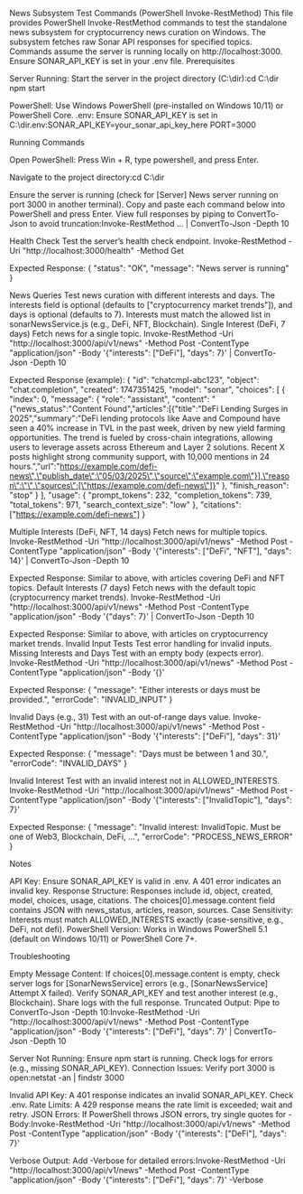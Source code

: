 News Subsystem Test Commands (PowerShell Invoke-RestMethod)
This file provides PowerShell Invoke-RestMethod commands to test the standalone news subsystem for cryptocurrency news curation on Windows. The subsystem fetches raw Sonar API responses for specified topics. Commands assume the server is running locally on http://localhost:3000. Ensure SONAR_API_KEY is set in your .env file.
Prerequisites

Server Running: Start the server in the project directory (C:\dir):cd C:\dir
npm start


PowerShell: Use Windows PowerShell (pre-installed on Windows 10/11) or PowerShell Core.
.env: Ensure SONAR_API_KEY is set in C:\dir\.env:SONAR_API_KEY=your_sonar_api_key_here
PORT=3000



Running Commands

Open PowerShell:
Press Win + R, type powershell, and press Enter.


Navigate to the project directory:cd C:\dir


Ensure the server is running (check for [Server] News server running on port 3000 in another terminal).
Copy and paste each command below into PowerShell and press Enter.
View full responses by piping to ConvertTo-Json to avoid truncation:Invoke-RestMethod ... | ConvertTo-Json -Depth 10



Health Check
Test the server’s health check endpoint.
Invoke-RestMethod -Uri "http://localhost:3000/health" -Method Get

Expected Response:
{
  "status": "OK",
  "message": "News server is running"
}

News Queries
Test news curation with different interests and days. The interests field is optional (defaults to ["cryptocurrency market trends"]), and days is optional (defaults to 7). Interests must match the allowed list in sonarNewsService.js (e.g., DeFi, NFT, Blockchain).
Single Interest (DeFi, 7 days)
Fetch news for a single topic.
Invoke-RestMethod -Uri "http://localhost:3000/api/v1/news" -Method Post -ContentType "application/json" -Body '{"interests": ["DeFi"], "days": 7}' | ConvertTo-Json -Depth 10

Expected Response (example):
{
  "id": "chatcmpl-abc123",
  "object": "chat.completion",
  "created": 1747351425,
  "model": "sonar",
  "choices": [
    {
      "index": 0,
      "message": {
        "role": "assistant",
        "content": "{\"news_status\":\"Content Found\",\"articles\":[{\"title\":\"DeFi Lending Surges in 2025\",\"summary\":\"DeFi lending protocols like Aave and Compound have seen a 40% increase in TVL in the past week, driven by new yield farming opportunities. The trend is fueled by cross-chain integrations, allowing users to leverage assets across Ethereum and Layer 2 solutions. Recent X posts highlight strong community support, with 10,000 mentions in 24 hours.\",\"url\":\"https://example.com/defi-news\",\"publish_date\":\"05/03/2025\",\"source\":\"example.com\"}],\"reason\":\"\",\"sources\":[\"https://example.com/defi-news\"]}"
      },
      "finish_reason": "stop"
    }
  ],
  "usage": {
    "prompt_tokens": 232,
    "completion_tokens": 739,
    "total_tokens": 971,
    "search_context_size": "low"
  },
  "citations": ["https://example.com/defi-news"]
}

Multiple Interests (DeFi, NFT, 14 days)
Fetch news for multiple topics.
Invoke-RestMethod -Uri "http://localhost:3000/api/v1/news" -Method Post -ContentType "application/json" -Body '{"interests": ["DeFi", "NFT"], "days": 14}' | ConvertTo-Json -Depth 10

Expected Response: Similar to above, with articles covering DeFi and NFT topics.
Default Interests (7 days)
Fetch news with the default topic (cryptocurrency market trends).
Invoke-RestMethod -Uri "http://localhost:3000/api/v1/news" -Method Post -ContentType "application/json" -Body '{"days": 7}' | ConvertTo-Json -Depth 10

Expected Response: Similar to above, with articles on cryptocurrency market trends.
Invalid Input Tests
Test error handling for invalid inputs.
Missing Interests and Days
Test with an empty body (expects error).
Invoke-RestMethod -Uri "http://localhost:3000/api/v1/news" -Method Post -ContentType "application/json" -Body '{}'

Expected Response:
{
  "message": "Either interests or days must be provided.",
  "errorCode": "INVALID_INPUT"
}

Invalid Days (e.g., 31)
Test with an out-of-range days value.
Invoke-RestMethod -Uri "http://localhost:3000/api/v1/news" -Method Post -ContentType "application/json" -Body '{"interests": ["DeFi"], "days": 31}'

Expected Response:
{
  "message": "Days must be between 1 and 30.",
  "errorCode": "INVALID_DAYS"
}

Invalid Interest
Test with an invalid interest not in ALLOWED_INTERESTS.
Invoke-RestMethod -Uri "http://localhost:3000/api/v1/news" -Method Post -ContentType "application/json" -Body '{"interests": ["InvalidTopic"], "days": 7}'

Expected Response:
{
  "message": "Invalid interest: InvalidTopic. Must be one of Web3, Blockchain, DeFi, ...",
  "errorCode": "PROCESS_NEWS_ERROR"
}

Notes

API Key: Ensure SONAR_API_KEY is valid in .env. A 401 error indicates an invalid key.
Response Structure: Responses include id, object, created, model, choices, usage, citations. The choices[0].message.content field contains JSON with news_status, articles, reason, sources.
Case Sensitivity: Interests must match ALLOWED_INTERESTS exactly (case-sensitive, e.g., DeFi, not defi).
PowerShell Version: Works in Windows PowerShell 5.1 (default on Windows 10/11) or PowerShell Core 7+.

Troubleshooting

Empty Message Content: If choices[0].message.content is empty, check server logs for [SonarNewsService] errors (e.g., [SonarNewsService] Attempt X failed). Verify SONAR_API_KEY and test another interest (e.g., Blockchain). Share logs with the full response.
Truncated Output: Pipe to ConvertTo-Json -Depth 10:Invoke-RestMethod -Uri "http://localhost:3000/api/v1/news" -Method Post -ContentType "application/json" -Body '{"interests": ["DeFi"], "days": 7}' | ConvertTo-Json -Depth 10


Server Not Running: Ensure npm start is running. Check logs for errors (e.g., missing SONAR_API_KEY).
Connection Issues: Verify port 3000 is open:netstat -an | findstr 3000


Invalid API Key: A 401 response indicates an invalid SONAR_API_KEY. Check .env.
Rate Limits: A 429 response means the rate limit is exceeded; wait and retry.
JSON Errors: If PowerShell throws JSON errors, try single quotes for -Body:Invoke-RestMethod -Uri "http://localhost:3000/api/v1/news" -Method Post -ContentType "application/json" -Body '{"interests": ["DeFi"], "days": 7}'


Verbose Output: Add -Verbose for detailed errors:Invoke-RestMethod -Uri "http://localhost:3000/api/v1/news" -Method Post -ContentType "application/json" -Body '{"interests": ["DeFi"], "days": 7}' -Verbose



